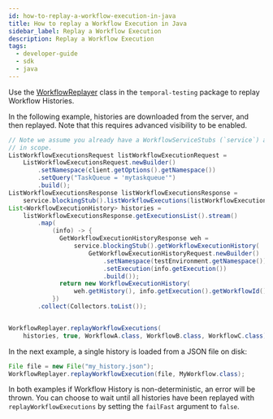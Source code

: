 ```yaml
---
id: how-to-replay-a-workflow-execution-in-java
title: How to replay a Workflow Execution in Java
sidebar_label: Replay a Workflow Execution
description: Replay a Workflow Execution
tags:
  - developer-guide
  - sdk
  - java
---
```


Use the [WorkflowReplayer](https://www.javadoc.io/doc/io.temporal/temporal-testing/latest/io/temporal/testing/WorkflowReplayer.html)
class in the `temporal-testing` package to replay Workflow Histories.

In the following example, histories are downloaded from the server, and then replayed. Note that
this requires advanced visibility to be enabled.

```java
// Note we assume you already have a WorkflowServiceStubs (`service`) and WorkflowClient (`client`)
// in scope.
ListWorkflowExecutionsRequest listWorkflowExecutionRequest =
    ListWorkflowExecutionsRequest.newBuilder()
        .setNamespace(client.getOptions().getNamespace())
        .setQuery("TaskQueue = 'mytaskqueue'")
        .build();
ListWorkflowExecutionsResponse listWorkflowExecutionsResponse =
    service.blockingStub().listWorkflowExecutions(listWorkflowExecutionRequest);
List<WorkflowExecutionHistory> histories =
    listWorkflowExecutionsResponse.getExecutionsList().stream()
        .map(
            (info) -> {
              GetWorkflowExecutionHistoryResponse weh =
                  service.blockingStub().getWorkflowExecutionHistory(
                      GetWorkflowExecutionHistoryRequest.newBuilder()
                          .setNamespace(testEnvironment.getNamespace())
                          .setExecution(info.getExecution())
                          .build());
              return new WorkflowExecutionHistory(
                  weh.getHistory(), info.getExecution().getWorkflowId());
            })
        .collect(Collectors.toList());


WorkflowReplayer.replayWorkflowExecutions(
    histories, true, WorkflowA.class, WorkflowB.class, WorkflowC.class);
```

In the next example, a single history is loaded from a JSON file on disk:

```java
File file = new File("my_history.json");
WorkflowReplayer.replayWorkflowExecution(file, MyWorkflow.class);
```

In both examples if Workflow History is non-deterministic, an error will be thrown. You can choose
to wait until all histories have been replayed with `replayWorkflowExecutions` by setting the `failFast`
argument to `false`.
